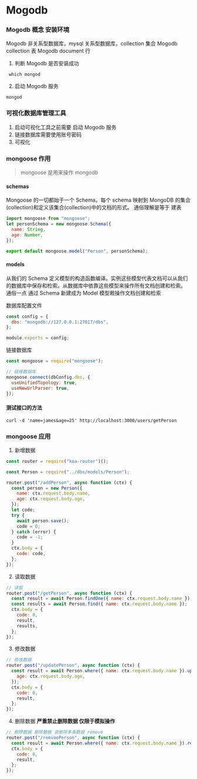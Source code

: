 # Mogodb

### Mogodb 概念 安装环境

Mogodb 非关系型数据库，mysql 关系型数据库，collection 集合
Mogodb collection 表
Mogodb document 行

1. 判断 Mogodb 是否安装成功

```shell
 which mongod
```

2. 启动 Mogodb 服务

```shell
mongod
```

### 可视化数据库管理工具

1. 启动可视化工具之前需要 启动 Mogodb 服务
2. 链接数据库需要使用账号密码
3. 可视化

### mongoose 作用

> mongoose 是用来操作 mongodb

#### schemas

Mongoose 的一切都始于一个 Schema。每个 schema 映射到 MongoDB 的集合(collection)和定义该集合(collection)中的文档的形式。
通俗理解是等于 建表

```javascript
import mongoose from "mongoose";
let personSchema = new mongoose.Schema({
  name: String,
  age: Number,
});

export default mongoose.model("Person", personSchema);
```

#### models

从我们的 Schema 定义模型的构造函数编译。实例这些模型代表文档可以从我们的数据库中保存和检索。从数据库中依靠这些模型来操作所有文档创建和检索。
通俗一点 通过 Schema 新建成为 Model 模型赖操作文档创建和检索

数据库配置文件

```javascript
const config = {
  dbs: "mongodb://127.0.0.1:27017/dbs",
};

module.exports = config;
```

链接数据库

```javascript
const mongoose = require("mongoose");

// 链接数据库
mongoose.connect(dbConfig.dbs, {
  useUnifiedTopology: true,
  useNewUrlParser: true,
});
```

#### 测试接口的方法

```shell
curl -d 'name=james&age=25' http://localhost:3000/users/getPerson
```

### mongoose 应用

1. 新增数据

```javascript
const router = require("koa-router")();

const Person = require("../dbs/models/Person");

router.post("/addPerson", async function (ctx) {
  const person = new Person({
    name: ctx.request.body.name,
    age: ctx.request.body.age,
  });
  let code;
  try {
    await person.save();
    code = 0;
  } catch (error) {
    code = -1;
  }
  ctx.body = {
    code: code,
  };
});
```

2. 读取数据

```javascript
// 读取
router.post("/getPerson", async function (ctx) {
  const result = await Person.findOne({ name: ctx.request.body.name });
  const results = await Person.find({ name: ctx.request.body.name });
  ctx.body = {
    code: 0,
    result,
    results,
  };
});
```

3. 修改数据

```javascript
// 修改数据
router.post("/updatePerson", async function (ctx) {
  const result = await Person.where({ name: ctx.request.body.name }).update({
    age: ctx.request.body.age,
  });
  ctx.body = {
    code: 0,
    result,
  };
});
```

4. 删除数据 **严重禁止删除数据 仅限于模拟操作**

```javascript
// 删除数据 删除数据 会删除多条数据 remove
router.post("/remvoePerson", async function (ctx) {
  const result = await Person.where({ name: ctx.request.body.name }).remove();
  ctx.body = {
    code: 0,
    result,
  };
});
```
